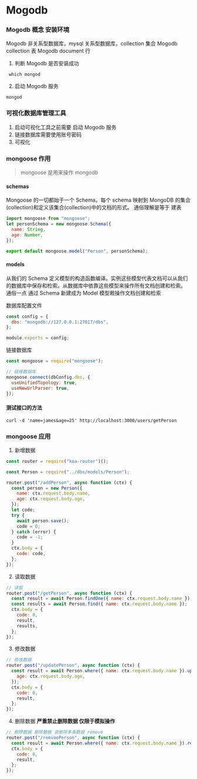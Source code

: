 # Mogodb

### Mogodb 概念 安装环境

Mogodb 非关系型数据库，mysql 关系型数据库，collection 集合
Mogodb collection 表
Mogodb document 行

1. 判断 Mogodb 是否安装成功

```shell
 which mongod
```

2. 启动 Mogodb 服务

```shell
mongod
```

### 可视化数据库管理工具

1. 启动可视化工具之前需要 启动 Mogodb 服务
2. 链接数据库需要使用账号密码
3. 可视化

### mongoose 作用

> mongoose 是用来操作 mongodb

#### schemas

Mongoose 的一切都始于一个 Schema。每个 schema 映射到 MongoDB 的集合(collection)和定义该集合(collection)中的文档的形式。
通俗理解是等于 建表

```javascript
import mongoose from "mongoose";
let personSchema = new mongoose.Schema({
  name: String,
  age: Number,
});

export default mongoose.model("Person", personSchema);
```

#### models

从我们的 Schema 定义模型的构造函数编译。实例这些模型代表文档可以从我们的数据库中保存和检索。从数据库中依靠这些模型来操作所有文档创建和检索。
通俗一点 通过 Schema 新建成为 Model 模型赖操作文档创建和检索

数据库配置文件

```javascript
const config = {
  dbs: "mongodb://127.0.0.1:27017/dbs",
};

module.exports = config;
```

链接数据库

```javascript
const mongoose = require("mongoose");

// 链接数据库
mongoose.connect(dbConfig.dbs, {
  useUnifiedTopology: true,
  useNewUrlParser: true,
});
```

#### 测试接口的方法

```shell
curl -d 'name=james&age=25' http://localhost:3000/users/getPerson
```

### mongoose 应用

1. 新增数据

```javascript
const router = require("koa-router")();

const Person = require("../dbs/models/Person");

router.post("/addPerson", async function (ctx) {
  const person = new Person({
    name: ctx.request.body.name,
    age: ctx.request.body.age,
  });
  let code;
  try {
    await person.save();
    code = 0;
  } catch (error) {
    code = -1;
  }
  ctx.body = {
    code: code,
  };
});
```

2. 读取数据

```javascript
// 读取
router.post("/getPerson", async function (ctx) {
  const result = await Person.findOne({ name: ctx.request.body.name });
  const results = await Person.find({ name: ctx.request.body.name });
  ctx.body = {
    code: 0,
    result,
    results,
  };
});
```

3. 修改数据

```javascript
// 修改数据
router.post("/updatePerson", async function (ctx) {
  const result = await Person.where({ name: ctx.request.body.name }).update({
    age: ctx.request.body.age,
  });
  ctx.body = {
    code: 0,
    result,
  };
});
```

4. 删除数据 **严重禁止删除数据 仅限于模拟操作**

```javascript
// 删除数据 删除数据 会删除多条数据 remove
router.post("/remvoePerson", async function (ctx) {
  const result = await Person.where({ name: ctx.request.body.name }).remove();
  ctx.body = {
    code: 0,
    result,
  };
});
```
